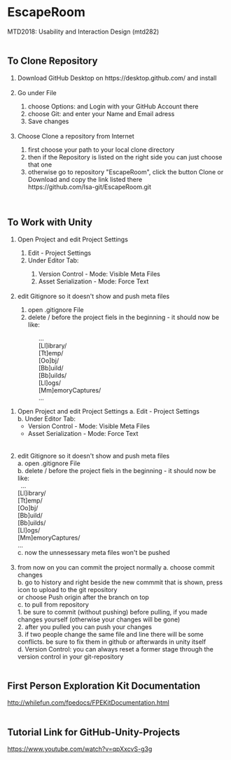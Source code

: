 # EscapeRoom
MTD2018: Usability and Interaction Design (mtd282)
<br><br>

To Clone Repository
--------------------------------------------------------------------------------------------------------------------
<ol>
	<li> Download GitHub Desktop on https://desktop.github.com/ and install</li><br>
	<li>Go under File</li>
	<ol>
		<li>choose Options: and Login with your GitHub Account there</li>
		<li>choose Git: and enter your Name and Email adress</li>
		<li>Save changes</li>
	</ol><br>
	<li>Choose Clone a repository from Internet</li>
	<ol>
		<li>first choose your path to your local clone directory</li>
		<li>then if the Repository is listed on the right side you can just choose that one</li>
		<li>otherwise go to repository "EscapeRoom", click the button Clone or Download and copy the link listed there<br>
      	 	    https://github.com/Isa-git/EscapeRoom.git</li>
	</ol>
</ol><br>

    
 To Work with Unity
--------------------------------------------------------------------------------------------------------------------   
<ol>
	<li>Open Project and edit Project Settings</li>
	<ol>
		<li>Edit - Project Settings</li>
		<li>Under Editor Tab:</li>
		<ol>
			<li>Version Control - Mode: Visible Meta Files</li>
			<li>Asset Serialization - Mode: Force Text</li>
		</ol>
	</ol><br>
	<li>edit Gitignore so it doesn't show and push meta files</li>
	<ol>
		<li>open .gitignore File</li>
		<li>delete / before the project fiels in the beginning - it should now be like:</li>
		<ol>
			...<br>
			[Ll]ibrary/<br>
			[Tt]emp/<br>
			[Oo]bj/<br>
			[Bb]uild/<br>
			[Bb]uilds/<br>
			[Ll]ogs/<br>
			[Mm]emoryCaptures/<br>
			...
		</ol>
	</ol>
</ol>

1. Open Project and edit Project Settings
    a. Edit - Project Settings<br>
    b. Under Editor Tab:<br>
    <ul>
	<li>Version Control - Mode: Visible Meta Files</li>
	<li>Asset Serialization - Mode: Force Text</li>
    </ul> <br><br>
2. edit Gitignore so it doesn't show and push meta files<br>
    a. open .gitignore File<br>
    b. delete / before the project fiels in the beginning - it should now be like: <br>
	&ensp;...<br>
	[Ll]ibrary/<br>
	[Tt]emp/<br>
	[Oo]bj/<br>
	[Bb]uild/<br>
	[Bb]uilds/<br>
	[Ll]ogs/<br>
	[Mm]emoryCaptures/<br>
	...<br>
    c. now the unnessessary meta files won't be pushed <br><br>
3. from now on you can commit the project normally
    a. choose commit changes<br>
    b. go to history and right beside the new commmit that is shown, press icon to upload to the git repository<br>
       or choose Push origin after the branch on top<br>
    c. to pull from repository <br>
       1. be sure to commit (without pushing) before pulling, if you made changes yourself (otherwise your changes will be gone)<br>
       2. after you pulled you can push your changes<br>
       3. if two people change the same file and line there will be some conflicts. be sure to fix them in github or afterwards in unity itself<br>
    d. Version Control: you can always reset a former stage through the version control in your git-repository<br><br>


First Person Exploration Kit Documentation
--------------------------------------------------------------------------------------------------------------------
http://whilefun.com/fpedocs/FPEKitDocumentation.html<br><br>


Tutorial Link for GitHub-Unity-Projects
--------------------------------------------------------------------------------------------------------------------
https://www.youtube.com/watch?v=qpXxcvS-g3g
